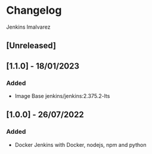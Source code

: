 # Changelog
Jenkins lmalvarez

## [Unreleased]

## [1.1.0] - 18/01/2023
### Added
- Image Base jenkins/jenkins:2.375.2-lts


## [1.0.0] - 26/07/2022
### Added
- Docker Jenkins with Docker, nodejs, npm and python
